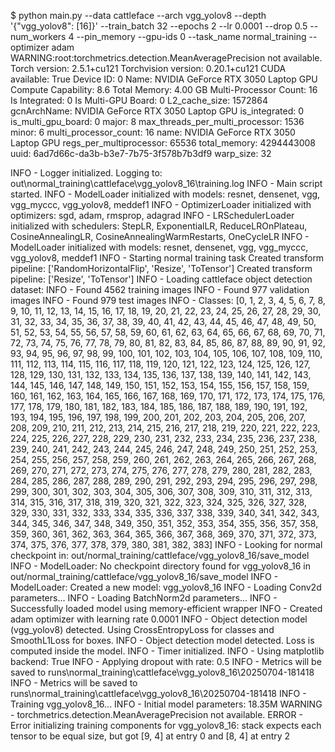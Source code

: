 $ python main.py --data cattleface --arch vgg_yolov8 --depth '{"vgg_yolov8": [16]}' --train_batch 32 --epochs 2 --lr 0.0001 --drop 0.5 --num_workers 4 --pin_memory --gpu-ids 0 --task_name normal_training --optimizer adam
WARNING:root:torchmetrics.detection.MeanAveragePrecision not available.
Torch version:  2.5.1+cu121
Torchvision version:  0.20.1+cu121
CUDA available:  True
Device ID: 0
  Name: NVIDIA GeForce RTX 3050 Laptop GPU
  Compute Capability: 8.6
  Total Memory: 4.00 GB
  Multi-Processor Count: 16
  Is Integrated: 0
  Is Multi-GPU Board: 0
  L2_cache_size: 1572864
  gcnArchName: NVIDIA GeForce RTX 3050 Laptop GPU
  is_integrated: 0
  is_multi_gpu_board: 0
  major: 8
  max_threads_per_multi_processor: 1536
  minor: 6
  multi_processor_count: 16
  name: NVIDIA GeForce RTX 3050 Laptop GPU
  regs_per_multiprocessor: 65536
  total_memory: 4294443008
  uuid: 6ad7d66c-da3b-b3e7-7b75-3f578b7b3df9
  warp_size: 32

INFO - Logger initialized. Logging to: out\normal_training\cattleface\vgg_yolov8_16\training.log
INFO - Main script started.
INFO - ModelLoader initialized with models: resnet, densenet, vgg, vgg_myccc, vgg_yolov8, meddef1
INFO - OptimizerLoader initialized with optimizers: sgd, adam, rmsprop, adagrad
INFO - LRSchedulerLoader initialized with schedulers: StepLR, ExponentialLR, ReduceLROnPlateau, CosineAnnealingLR, CosineAnnealingWarmRestarts, OneCycleLR
INFO - ModelLoader initialized with models: resnet, densenet, vgg, vgg_myccc, vgg_yolov8, meddef1
INFO - Starting normal training task
Created transform pipeline: ['RandomHorizontalFlip', 'Resize', 'ToTensor']
Created transform pipeline: ['Resize', 'ToTensor']
INFO - Loading cattleface object detection dataset:
INFO - Found 4562 training images
INFO - Found 977 validation images
INFO - Found 979 test images
INFO - Classes: [0, 1, 2, 3, 4, 5, 6, 7, 8, 9, 10, 11, 12, 13, 14, 15, 16, 17, 18, 19, 20, 21, 22, 23, 24, 25, 26, 27, 28, 29, 30, 31, 32, 33, 34, 35, 36, 37, 38, 39, 40, 41, 42, 43, 44, 45, 46, 47, 48, 49, 50, 51, 52, 53, 54, 55, 56, 57, 58, 59, 60, 61, 62, 63, 64, 65, 66, 67, 68, 69, 70, 71, 72, 73, 74, 75, 76, 77, 78, 79, 80, 81, 82, 83, 84, 85, 86, 87, 88, 89, 90, 91, 92, 93, 94, 95, 96, 97, 98, 99, 100, 101, 102, 103, 104, 105, 106, 107, 108, 109, 110, 111, 112, 113, 114, 115, 116, 117, 118, 119, 120, 121, 122, 123, 124, 125, 126, 127, 128, 129, 130, 131, 132, 133, 134, 135, 136, 137, 138, 139, 140, 141, 142, 143, 144, 145, 146, 147, 148, 149, 150, 151, 152, 153, 154, 155, 156, 157, 158, 159, 160, 161, 162, 163, 164, 165, 166, 167, 168, 169, 170, 171, 172, 173, 174, 175, 176, 177, 178, 179, 180, 181, 182, 183, 184, 185, 186, 187, 188, 189, 190, 191, 192, 193, 194, 195, 196, 197, 198, 199, 200, 201, 202, 203, 204, 205, 206, 207, 208, 209, 210, 211, 212, 213, 214, 215, 216, 217, 218, 219, 220, 221, 222, 223, 224, 225, 226, 227, 228, 229, 230, 231, 232, 233, 234, 235, 236, 237, 238, 239, 240, 241, 242, 243, 244, 245, 246, 247, 248, 249, 250, 251, 252, 253, 254, 255, 256, 257, 258, 259, 260, 261, 262, 263, 264, 265, 266, 267, 268, 269, 270, 271, 272, 273, 274, 275, 276, 277, 278, 279, 280, 281, 282, 283, 284, 285, 286, 287, 288, 289, 290, 291, 292, 293, 294, 295, 296, 297, 298, 299, 300, 301, 302, 303, 304, 305, 306, 307, 308, 309, 310, 311, 312, 313, 314, 315, 316, 317, 318, 319, 320, 321, 322, 323, 324, 325, 326, 327, 328, 329, 330, 331, 332, 333, 334, 335, 336, 337, 338, 339, 340, 341, 342, 343, 344, 345, 346, 347, 348, 349, 350, 351, 352, 353, 354, 355, 356, 357, 358, 359, 360, 361, 362, 363, 364, 365, 366, 367, 368, 369, 370, 371, 372, 373, 374, 375, 376, 377, 378, 379, 380, 381, 382, 383]
INFO - Looking for normal checkpoint in: out/normal_training/cattleface/vgg_yolov8_16/save_model
INFO - ModelLoader: No checkpoint directory found for vgg_yolov8_16 in out/normal_training/cattleface/vgg_yolov8_16/save_model
INFO - ModelLoader: Created a new model: vgg_yolov8_16
INFO - Loading Conv2d parameters...
INFO - Loading BatchNorm2d parameters...
INFO - Successfully loaded model using memory-efficient wrapper
INFO - Created adam optimizer with learning rate 0.0001
INFO - Object detection model (vgg_yolov8) detected. Using CrossEntropyLoss for classes and SmoothL1Loss for boxes.
INFO - Object detection model detected. Loss is computed inside the model.
INFO - Timer initialized.
INFO - Using matplotlib backend: True
INFO - Applying dropout with rate: 0.5
INFO - Metrics will be saved to runs\normal_training\cattleface\vgg_yolov8_16\20250704-181418
INFO - Metrics will be saved to runs\normal_training\cattleface\vgg_yolov8_16\20250704-181418
INFO - Training vgg_yolov8_16...
INFO - Initial model parameters: 18.35M
WARNING - torchmetrics.detection.MeanAveragePrecision not available.
ERROR - Error initializing training components for vgg_yolov8_16: stack expects each tensor to be equal size, but got [9, 4] at entry 0 and [8, 4] at entry 2


